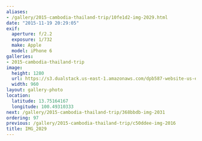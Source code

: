 ```yaml
---
aliases:
- /gallery/2015-cambodia-thailand-trip/10fe1d2-img-2029.html
date: "2015-11-19 20:29:05"
exif:
  aperture: f/2.2
  exposure: 1/732
  make: Apple
  model: iPhone 6
galleries:
- 2015-cambodia-thailand-trip
image:
  height: 1280
  url: https://s3.dualstack.us-east-1.amazonaws.com/dpb587-website-us-east-1/asset/gallery/2015-cambodia-thailand-trip/10fe1d2-img-2029~1280.jpg
  width: 960
layout: gallery-photo
location:
  latitude: 13.75164167
  longitude: 100.49310333
next: /gallery/2015-cambodia-thailand-trip/368bbdb-img-2031
ordering: 97
previous: /gallery/2015-cambodia-thailand-trip/c50ddee-img-2016
title: IMG_2029
---
```

